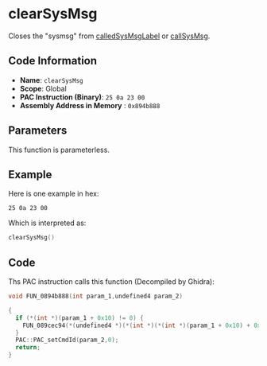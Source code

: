 # clearSysMsg

Closes the "sysmsg" from [calledSysMsgLabel](./callsysmsglabel.md) or [callSysMsg](./callsysmsg.md).

## Code Information

- **Name**: `clearSysMsg`
- **Scope**: Global
- **PAC Instruction (Binary)**: `25 0a 23 00`
- **Assembly Address in Memory** : `0x894b888`

## Parameters

This function is parameterless.


## Example

Here is one example in hex:

```25 0a 23 00```

Which is interpreted as:

```c
clearSysMsg()
```

## Code

Ths PAC instruction calls this function (Decompiled by Ghidra):

```c
void FUN_0894b888(int param_1,undefined4 param_2)

{
  if (*(int *)(param_1 + 0x10) != 0) {
    FUN_089cec94(*(undefined4 *)(*(int *)(*(int *)(param_1 + 0x10) + 0x374) + 0x74));
  }
  PAC::PAC_setCmdId(param_2,0);
  return;
}
```


